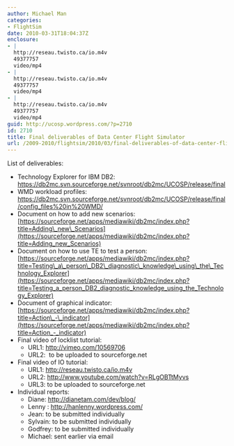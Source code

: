 ```yaml
---
author: Michael Man
categories:
- FlightSim
date: 2010-03-31T18:04:37Z
enclosure:
- |
  http://reseau.twisto.ca/io.m4v
  49377757
  video/mp4
- |
  http://reseau.twisto.ca/io.m4v
  49377757
  video/mp4
- |
  http://reseau.twisto.ca/io.m4v
  49377757
  video/mp4
guid: http://ucosp.wordpress.com/?p=2710
id: 2710
title: Final deliverables of Data Center Flight Simulator
url: /2009-2010/flightsim/2010/03/final-deliverables-of-data-center-flight-simulator/
---
```


List of deliverables:

  * Technology Explorer for IBM DB2: <https://db2mc.svn.sourceforge.net/svnroot/db2mc/UCOSP/release/final>
  * WMD workload profiles: <https://db2mc.svn.sourceforge.net/svnroot/db2mc/UCOSP/release/final/config_files%20in%20WMD/>
  * Document on how to add new scenarios: [https://sourceforge.net/apps/mediawiki/db2mc/index.php?title=Adding\_new\_Scenarios](https://sourceforge.net/apps/mediawiki/db2mc/index.php?title=Adding_new_Scenarios)
  * Document on how to use TE to test a person: [https://sourceforge.net/apps/mediawiki/db2mc/index.php?title=Testing\_a\_person\_DB2\_diagnostic\_knowledge\_using\_the\_Technology_Explorer](https://sourceforge.net/apps/mediawiki/db2mc/index.php?title=Testing_a_person_DB2_diagnostic_knowledge_using_the_Technology_Explorer)
  * Document of graphical indicator: [https://sourceforge.net/apps/mediawiki/db2mc/index.php?title=Action\_-\_indicator](https://sourceforge.net/apps/mediawiki/db2mc/index.php?title=Action_-_indicator)
  * Final video of locklist tutorial: 
      * URL1: <http://vimeo.com/10569706>
      * URL2:  to be uploaded to sourceforge.net
  * Final video of IO tutorial: 
      * URL1: <http://reseau.twisto.ca/io.m4v>
      * URL2: <http://www.youtube.com/watch?v=RLgOBTtMyvs>
      * URL3: to be uploaded to sourceforge.net
  * Individual reports: 
      * Diane: <http://dianetam.com/dev/blog/>
      * Lenny : <http://hanlenny.wordpress.com/>
      * Jean: to be submitted individually
      * Sylvain: to be submitted individually
      * Godfrey: to be submitted individually
      * Michael: sent earlier via email

[](https://db2mc.svn.sourceforge.net/svnroot/db2mc/UCOSP/release/final)

[](https://sourceforge.net/apps/mediawiki/db2mc/index.php?title=Adding_new_Scenarios)

[](https://sourceforge.net/apps/mediawiki/db2mc/index.php?title=Testing_a_person_DB2_diagnostic_knowledge_using_the_Technology_Explorer)

[](https://sourceforge.net/apps/mediawiki/db2mc/index.php?title=Action_-_indicator)

[](http://vimeo.com/10569706)

[](http://reseau.twisto.ca/io.m4v)

[](http://www.youtube.com/watch?v=RLgOBTtMyvs)

[](http://dianetam.com/dev/blog/)

[](http://hanlenny.wordpress.com/)